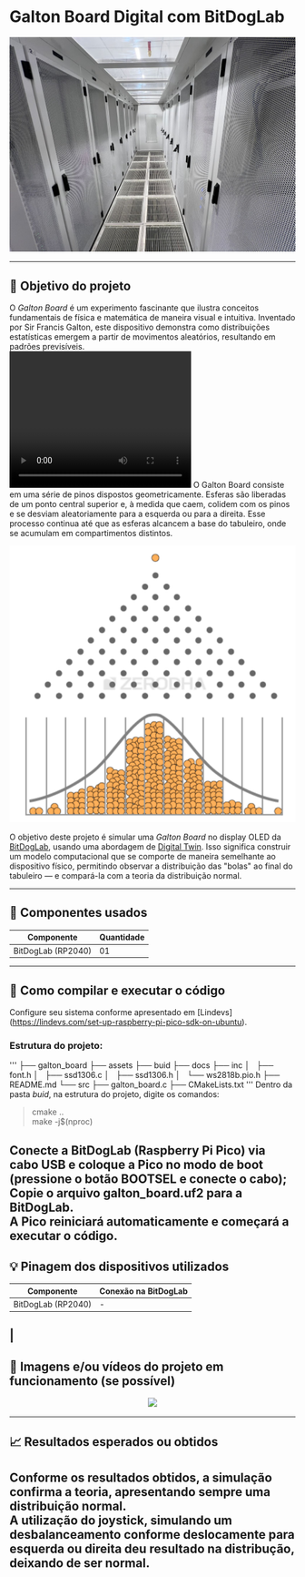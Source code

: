 # Galton Board Digital com BitDogLab
[<center><img src="/projetos/tunel_frio/assets/tunelfrio.png"></center>]()

---
## :dart: Objetivo do projeto
O *Galton Board* é um experimento fascinante que ilustra conceitos fundamentais de física e matemática de maneira visual e intuitiva. Inventado por Sir Francis Galton, este dispositivo demonstra como distribuições estatísticas emergem a partir de movimentos aleatórios, resultando em padrões previsíveis.  
<video width="320" height="240" controls>
  <source src="https://i.imgur.com/DlXmBjO.mp4" type="video/mp4">
</video>
O Galton Board consiste em uma série de pinos dispostos geometricamente. Esferas são liberadas de um ponto central superior e, à medida que caem, colidem com os pinos e se desviam  aleatoriamente para a esquerda ou para a direita. Esse processo continua até que as esferas alcancem a base do tabuleiro, onde se acumulam em compartimentos distintos.  
[<center><img src="projetos/galton_board/assets/gb.png"></center>](https://zerodha.com/varsity/chapter/volatility-normal-distribution/)   

O objetivo deste projeto é simular uma *Galton Board* no display OLED da [BitDogLab](https://www.fee.unicamp.br/bitdoglab-a-revolucao-no-ensino-de-eletronica-programacao-e-iot/), usando uma  abordagem de [Digital Twin](https://www.youtube.com/watch?v=2hnoGo27uf8). Isso significa construir um modelo computacional que se comporte de maneira semelhante ao dispositivo físico, permitindo observar a distribuição das "bolas" ao final do tabuleiro — e compará-la com a teoria da distribuição normal.

---

## :wrench: Componentes usados 
| Componente            | Quantidade    |
|-----------------------|---------------|
| BitDogLab (RP2040)    | 01            |
---

## :floppy_disk: Como compilar e executar o código   
Configure seu sistema conforme apresentado em [Lindevs] (https://lindevs.com/set-up-raspberry-pi-pico-sdk-on-ubuntu).  

### Estrutura do projeto:
'''
├── galton_board
        ├── assets
        ├── buid
        ├── docs
        ├── inc
        │   ├── font.h
        │   ├── ssd1306.c
        │   ├── ssd1306.h
        │   └── ws2818b.pio.h
        ├── README.md
        └── src
            ├── galton_board.c
            ├── CMakeLists.txt 
'''
Dentro da pasta *buid*, na estrutura do projeto, digite os comandos:   
> cmake ..   
> make -j$(nproc)    

Conecte a BitDogLab (Raspberry Pi Pico) via cabo USB e coloque a Pico no modo de boot (pressione o botão BOOTSEL e conecte o cabo);   
Copie o arquivo galton_board.uf2 para a BitDogLab.   
A Pico reiniciará automaticamente e começará a executar o código.   
---

## :bulb: Pinagem dos dispositivos utilizados    

| Componente            | Conexão na BitDogLab      |
|-----------------------|---------------------------|
| BitDogLab (RP2040)    | -                         |
| 
---


## :movie_camera: Imagens e/ou vídeos do projeto em funcionamento (se possível)
[<center><img src="/projetos/galton_board/assets/imagem.png"></center>]()

---
## :chart_with_upwards_trend: Resultados esperados ou obtidos     

Conforme os resultados obtidos, a simulação confirma a teoria, apresentando sempre uma distribuição normal.  
A utilização do joystick, simulando um desbalanceamento conforme deslocamente para esquerda ou direita deu resultado na distribução, deixando de ser normal.
---

